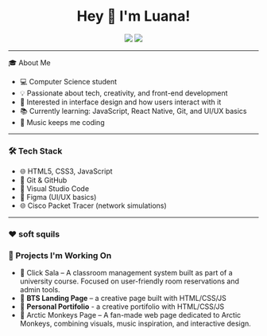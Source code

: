 

<h1 align="center">Hey 👋 I'm Luana!</h1>



<p align="center">
  <a href="https://github.com/luana0713"><img src="https://img.shields.io/badge/GitHub-100000?style=for-the-badge&logo=github&logoColor=white" /></a>
  <a href="https://www.linkedin.com/in/luana-silva-54868a2b4/" target="_blank"><img src="https://img.shields.io/badge/LinkedIn-blue?style=for-the-badge&logo=linkedin&logoColor=white" /></a>
</p>

---

🎓 About Me
- 💻 Computer Science student  
- 💡 Passionate about tech, creativity, and front-end development 
- 🎨 Interested in interface design and how users interact with it  
- 📚 Currently learning: JavaScript, React Native, Git, and UI/UX basics  
- 💜  Music keeps me coding  

---

### 🛠 Tech Stack
- 🌐 HTML5, CSS3, JavaScript  
- 💾 Git & GitHub  
- 🧠 Visual Studio Code  
- 🎨 Figma (UI/UX basics)  
- 🌐 Cisco Packet Tracer (network simulations)

---
### ❤️ soft squils


### 🌱 Projects I'm Working On
- 🧠 Click Sala – A classroom management system built as part of a university course. Focused on user-friendly room reservations and admin tools.
- 🎨 **BTS Landing Page** – a creative page built with HTML/CSS/JS  
- 🎨 **Personal Portifolio** - a creative portifolio with HTML/CSS/JS
- 🎸 Arctic Monkeys Page – A fan-made web page dedicated to Arctic Monkeys, combining visuals, music inspiration, and interactive design.
